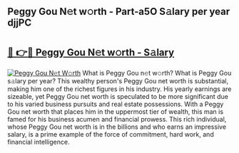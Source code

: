 ## Peggy Gou N𝚎t w𝚘rth - Part-a5O S𝚊lary per year djjPC

# <h2><a href="http://gc48hx.nevu.top/?p=Peggy+Gou">🔗 👉🔴 Peggy Gou N𝚎t w𝚘rth - S𝚊lary</a></h2>

[![Peggy Gou N𝚎t W𝚘rth](https://i.imgur.com/Oavwk0R.jpeg)](http://gc48hx.nevu.top/?p=Peggy+Gou)
What is Peggy Gou n𝚎t w𝚘rth? What is Peggy Gou s𝚊lary per year?
This wealthy person's Peggy Gou net worth is substantial, making him one of the richest figures in his industry. His yearly earnings are sizeable, yet Peggy Gou net worth is speculated to be more significant due to his varied business pursuits and real estate possessions. With a Peggy Gou net worth that places him in the uppermost tier of wealth, this man is famed for his business acumen and financial prowess. This rich individual, whose Peggy Gou net worth is in the billions and who earns an impressive salary, is a prime example of the force of commitment, hard work, and financial intelligence.
